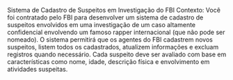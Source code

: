 Sistema de Cadastro de Suspeitos em Investigação do FBI
Contexto:
Você foi contratado pelo FBI para desenvolver um sistema de cadastro de suspeitos envolvidos em uma investigação de um caso altamente confidencial envolvendo um famoso rapper internacional (que não pode ser nomeado). O sistema permitirá que os agentes do FBI cadastrem novos suspeitos, listem todos os cadastrados, atualizem informações e excluam registros quando necessário. Cada suspeito deve ser avaliado com base em características como nome, idade, descrição física e envolvimento em atividades suspeitas.